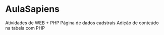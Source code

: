 # AulaSapiens
Atividades de WEB + PHP
Página de dados cadstrais
Adição de conteúdo na tabela com PHP
